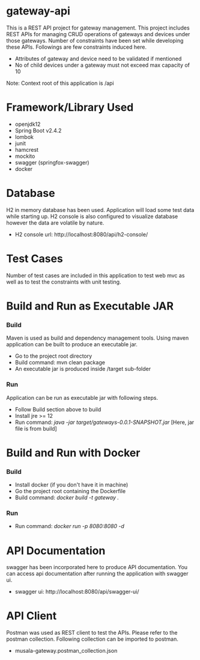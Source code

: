 # gateway-api
This is a REST API project for gateway management. This project includes REST APIs for managing CRUD 
operations of gateways and devices under those gateways. Number of constraints have been set while 
developing these APIs. Followings are few constraints induced here.

- Attributes of gateway and device need to be validated if mentioned
- No of child devices under a gateway must not exceed max capacity of 10

Note: Context root of this application is /api

# Framework/Library Used

- openjdk12
- Spring Boot v2.4.2
- lombok
- junit
- hamcrest
- mockito 
- swagger (springfox-swagger)
- docker

# Database
H2 in memory database has been used. Application will load some test data while starting up.
H2 console is also configured to visualize database however the data are volatile by nature.

- H2 console url: http://localhost:8080/api/h2-console/

# Test Cases
Number of test cases are included in this application to test web mvc as well as to test the constraints
with unit testing.

# Build and Run as Executable JAR
### Build
Maven is used as build and dependency management tools. Using maven application can be built to produce
an executable jar.

- Go to the project root directory
- Build command: mvn clean package
- An executable jar is produced inside /target sub-folder

### Run
Application can be run as executable jar with following steps.

- Follow Build section above to build
- Install jre >= 12
- Run command: _java -jar target/gateways-0.0.1-SNAPSHOT.jar_ [Here, jar file is from build]

# Build and Run with Docker

### Build
- Install docker (if you don't have it in machine)
- Go the project root containing the Dockerfile
- Build command: _docker build -t gateway ._

### Run
- Run command: _docker run -p 8080:8080 -d_ 

# API Documentation
swagger has been incorporated here to produce API documentation. You can access api documentation after
running the application with swagger ui.
- swagger ui: http://localhost:8080/api/swagger-ui/

# API Client
Postman was used as REST client to test the APIs. Please refer to the postman collection. 
Following collection can be imported to postman.
- musala-gateway.postman_collection.json







